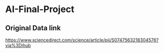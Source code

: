 # AI-Final-Project

## Original Data link
https://www.sciencedirect.com/science/article/pii/S0747563218304576?via%3Dihub
